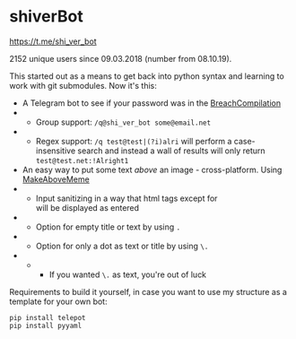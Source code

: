 # shiverBot

https://t.me/shi_ver_bot

2152 unique users since 09.03.2018 (number from 08.10.19).

This started out as a means to get back into python syntax and learning to work with git submodules. Now it's this:
* A Telegram bot to see if your password was in the [BreachCompilation](https://www.reddit.com/r/netsec/comments/7kqpx9/recent_14_billion_password_breach_compilation_as/)
* * Group support: `/q@shi_ver_bot some@email.net`
* * Regex support: `/q test@test|(?i)alri` will perform a case-insensitive search and instead a wall of results will only return `test@test.net:!Alright1`
* An easy way to put some text _above_ an image - cross-platform. Using [MakeAboveMeme](https://github.com/lucidBrot/MakeAboveMeme)
* * Input sanitizing in a way that html tags except for <br> will be displayed as entered
* * Option for empty title or text by using `.`
* * Option for only a dot as text or title by using `\.`
* * * If you wanted `\.` as text, you're out of luck

Requirements to build it yourself, in case you want to use my structure as a template for your own bot:
```
pip install telepot
pip install pyyaml
```
